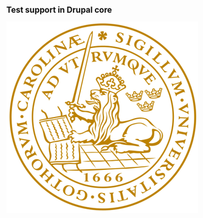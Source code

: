 <h2 style="color: #111">Test support in Drupal core</h2>

<img src="lund-logo.png" style="border: none; box-shadow: none" />

